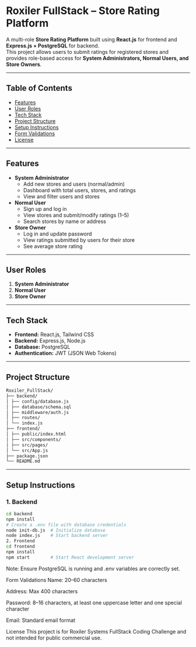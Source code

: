 # Roxiler FullStack – Store Rating Platform

A multi-role **Store Rating Platform** built using **React.js** for frontend and **Express.js + PostgreSQL** for backend.  
This project allows users to submit ratings for registered stores and provides role-based access for **System Administrators, Normal Users, and Store Owners**.

---

## Table of Contents
- [Features](#features)  
- [User Roles](#user-roles)  
- [Tech Stack](#tech-stack)  
- [Project Structure](#project-structure)  
- [Setup Instructions](#setup-instructions)  
- [Form Validations](#form-validations)  
- [License](#license)

---

## Features
- **System Administrator**
  - Add new stores and users (normal/admin)
  - Dashboard with total users, stores, and ratings
  - View and filter users and stores
- **Normal User**
  - Sign up and log in
  - View stores and submit/modify ratings (1–5)
  - Search stores by name or address
- **Store Owner**
  - Log in and update password
  - View ratings submitted by users for their store
  - See average store rating

---

## User Roles
1. **System Administrator**
2. **Normal User**
3. **Store Owner**

---

## Tech Stack
- **Frontend:** React.js, Tailwind CSS  
- **Backend:** Express.js, Node.js  
- **Database:** PostgreSQL  
- **Authentication:** JWT (JSON Web Tokens)

---

## Project Structure
```bash 
Roxiler_FullStack/
├── backend/
│ ├── config/database.js
│ ├── database/schema.sql
│ ├── middleware/auth.js
│ ├── routes/
│ └── index.js
├── frontend/
│ ├── public/index.html
│ ├── src/components/
│ ├── src/pages/
│ └── src/App.js
├── package.json
└── README.md
```

---

## Setup Instructions

### 1. Backend
```bash
cd backend
npm install
# Create a .env file with database credentials
node init-db.js  # Initialize database
node index.js    # Start backend server
2. Frontend
cd frontend
npm install
npm start        # Start React development server
```
Note: Ensure PostgreSQL is running and .env variables are correctly set.

Form Validations
Name: 20–60 characters

Address: Max 400 characters

Password: 8–16 characters, at least one uppercase letter and one special character

Email: Standard email format

License
This project is for Roxiler Systems FullStack Coding Challenge and not intended for public commercial use.
